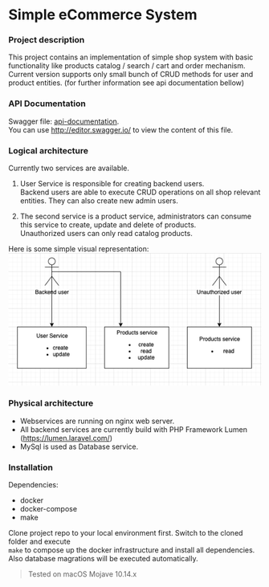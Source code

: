 Simple eCommerce System
=======================

### Project description
This project contains an implementation of simple shop system with basic functionality like products catalog / search / cart and order mechanism. 
Current version supports only small bunch of CRUD methods for user and product entities. (for further information see api documentation bellow)

### API Documentation
Swagger file: [api-documentation](documentation/swagger.yaml).\
You can use http://editor.swagger.io/ to view the content of this file.

### Logical architecture
Currently two services are available. 

1. User Service is responsible for creating backend users.\
Backend users are able to execute CRUD operations on all shop relevant entities. They can also create new admin users.

2. The second service is a product service, administrators can consume this service to create, update and delete of products.\
Unauthorized users can only read catalog products.  

Here is some simple visual representation:
![Image alt](documentation/services.png)

### Physical architecture
* Webservices are running on nginx web server.
* All backend services are currently build with PHP Framework Lumen (https://lumen.laravel.com/)
* MySql is used as Database service.

### Installation
Dependencies:
 * docker
 * docker-compose
 * make
 
Clone project repo to your local environment first. Switch to the cloned folder and execute\
``make`` to compose up the docker infrastructure and install all dependencies. Also database magrations will be executed automatically.  

> Tested on macOS Mojave 10.14.x